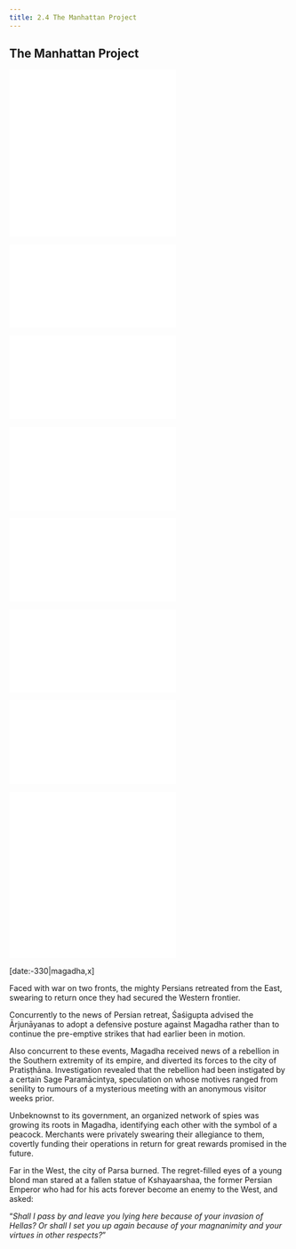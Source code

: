 ```yaml
---
title: 2.4 The Manhattan Project
---
```

## The Manhattan Project

![spies](../specials/lectures/spies.md)
![spies_1](../specials/quotes/arthashastra/spies_1.md)

![spies_2](../specials/quotes/arthashastra/spies_2.md)

![spies_3](../specials/quotes/arthashastra/spies_3.md)

![spies_4](../specials/quotes/arthashastra/spies_4.md)

![spies_5](../specials/quotes/arthashastra/spies_5.md)

![spies_6](../specials/quotes/arthashastra/spies_6.md)

![spies_7](../specials/quotes/arthashastra/spies_7.md)

![2.2_licchavi](../vasudeva/2.2_licchavi.md)
![strategy](../specials/quotes/arthashastra/strategy.md)

[date:-330|magadha,x]

Faced with war on two fronts, the mighty Persians retreated from the East, swearing to return once they had secured the Western frontier.

Concurrently to the news of Persian retreat, Śaśigupta advised the Ārjunāyanas to adopt a defensive posture against Magadha rather than to continue the pre-emptive strikes that had earlier been in motion.

Also concurrent to these events, Magadha received news of a rebellion in the Southern extremity of its empire, and diverted its forces to the city of Pratiṣṭhāna. Investigation revealed that the rebellion had been instigated by a certain Sage Paramācintya, speculation on whose motives ranged from senility to rumours of a mysterious meeting with an anonymous visitor weeks prior.

Unbeknownst to its government, an organized network of spies was growing its roots in Magadha, identifying each other with the symbol of a peacock. Merchants were privately swearing their allegiance to them, covertly funding their operations in return for great rewards promised in the future.

Far in the West, the city of Parsa burned. The regret-filled eyes of a young blond man stared at a fallen statue of Kshayaarshaa, the former Persian Emperor who had for his acts forever become an enemy to the West, and asked:

“_Shall I pass by and leave you lying here because of your invasion of Hellas? Or shall I set you up again because of your magnanimity and your virtues in other respects?_”